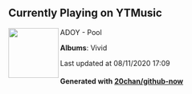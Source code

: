 ## Currently Playing on YTMusic

[<img align="left" width="100" src="https://lh3.googleusercontent.com/nnHCUCCYXNEOl3AwV4YI7i7yqxYIEn1Y9nXYWfcvi92OxaIVQNvwkz2fTgLN0-1L3_ia0gwKeTGikDg6ig">](https://music.youtube.com/channel/UCx38UtcmU6vJ7IF1J6epxdA)

ADOY - Pool

**Albums**: Vivid

Last updated at 08/11/2020 17:09

#### Generated with [20chan/github-now](https://github.com/20chan/github-now)


<!--
**20chan/20chan** is a ✨ _special_ ✨ repository because its `README.md` (this file) appears on your GitHub profile.

Here are some ideas to get you started:

- 🔭 I’m currently working on ...
- 🌱 I’m currently learning ...
- 👯 I’m looking to collaborate on ...
- 🤔 I’m looking for help with ...
- 💬 Ask me about ...
- 📫 How to reach me: ...
- 😄 Pronouns: ...
- ⚡ Fun fact: ...
-->
